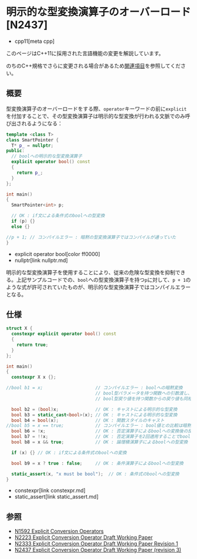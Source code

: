 # 明示的な型変換演算子のオーバーロード [N2437]
* cpp11[meta cpp]

<!-- start lang caution -->

このページはC++11に採用された言語機能の変更を解説しています。

のちのC++規格でさらに変更される場合があるため[関連項目](#relative-page)を参照してください。

<!-- last lang caution -->

## 概要
型変換演算子のオーバーロードをする際、`operator`キーワードの前に`explicit`を付加することで、その型変換演算子は明示的な型変換が行われる文脈でのみ呼び出されるようになる：

```cpp
template <class T>
class SmartPointer {
  T* p_ = nullptr;
public:
  // boolへの明示的な型変換演算子
  explicit operator bool() const
  {
    return p_;
  }
};

int main()
{
  SmartPointer<int> p;

  // OK : if文による条件式のboolへの型変換
  if (p) {}
  else {}

//p + 1; // コンパイルエラー : 暗黙の型変換演算子ではコンパイルが通っていた
}
```
* explicit operator bool[color ff0000]
* nullptr[link nullptr.md]

明示的な型変換演算子を使用することにより、従来の危険な型変換を抑制できる。上記サンプルコードでの、`bool`への型変換演算子を持つ`p`に対して、`p + 1`のような式が許可されていたものが、明示的な型変換演算子ではコンパイルエラーとなる。


## 仕様
```cpp
struct X {
  constexpr explicit operator bool() const
  {
    return true;
  }
};

int main()
{
  constexpr X x {};

//bool b1 = x;                    // コンパイルエラー : boolへの暗黙変換
                                  // bool型パラメータを持つ関数への引数渡し、
                                  // bool型戻り値を持つ関数からの戻り値も同様

  bool b2 = (bool)x;              // OK : キャストによる明示的な型変換
  bool b3 = static_cast<bool>(x); // OK : キャストによる明示的な型変換
  bool b4 = bool(x);              // OK : 関数スタイルのキャスト
//bool b5 = x == true;            // コンパイルエラー : bool値との比較は暗黙の型変換
  bool b6 = !x;                   // OK : 否定演算子によるboolへの変換後の反転
  bool b7 = !!x;                  // OK : 否定演算子を2回適用することでboolに型変換
  bool b8 = x && true;            // OK : 論理積演算子によるboolへの型変換

  if (x) {} // OK : if文による条件式のboolへの変換

  bool b9 = x ? true : false;     // OK : 条件演算子によるboolへの型変換

  static_assert(x, "x must be bool");  // OK : 条件式のboolへの型変換
}
```
* constexpr[link constexpr.md]
* static_assert[link static_assert.md]


## 参照
- [N1592 Explicit Conversion Operators](http://www.open-std.org/jtc1/sc22/wg21/docs/papers/2004/n1592.pdf)
- [N2223 Explicit Conversion Operator Draft Working Paper](http://www.open-std.org/jtc1/sc22/wg21/docs/papers/2007/n2223.pdf)
- [N2333 Explicit Conversion Operator Draft Working Paper Revision 1](http://www.open-std.org/jtc1/sc22/wg21/docs/papers/2007/n2333.html)
- [N2437 Explicit Conversion Operator Draft Working Paper (revision 3)](http://www.open-std.org/jtc1/sc22/wg21/docs/papers/2007/n2437.pdf)